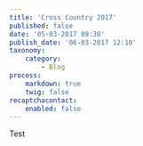 ```yaml
---
title: 'Cross Country 2017'
published: false
date: '05-03-2017 09:30'
publish_date: '06-03-2017 12:10'
taxonomy:
    category:
        - Blog
process:
    markdown: true
    twig: false
recaptchacontact:
    enabled: false
---
```

Test